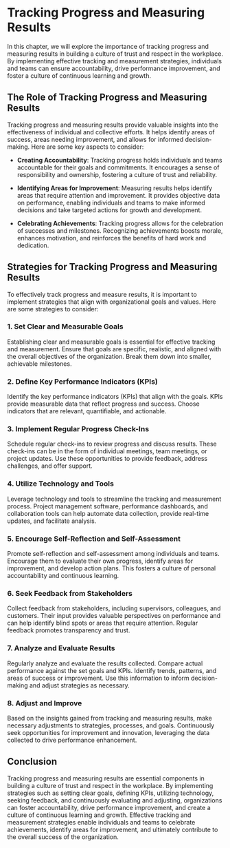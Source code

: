 Tracking Progress and Measuring Results
==================================================

In this chapter, we will explore the importance of tracking progress and measuring results in building a culture of trust and respect in the workplace. By implementing effective tracking and measurement strategies, individuals and teams can ensure accountability, drive performance improvement, and foster a culture of continuous learning and growth.

The Role of Tracking Progress and Measuring Results
---------------------------------------------------

Tracking progress and measuring results provide valuable insights into the effectiveness of individual and collective efforts. It helps identify areas of success, areas needing improvement, and allows for informed decision-making. Here are some key aspects to consider:

* **Creating Accountability**: Tracking progress holds individuals and teams accountable for their goals and commitments. It encourages a sense of responsibility and ownership, fostering a culture of trust and reliability.

* **Identifying Areas for Improvement**: Measuring results helps identify areas that require attention and improvement. It provides objective data on performance, enabling individuals and teams to make informed decisions and take targeted actions for growth and development.

* **Celebrating Achievements**: Tracking progress allows for the celebration of successes and milestones. Recognizing achievements boosts morale, enhances motivation, and reinforces the benefits of hard work and dedication.

Strategies for Tracking Progress and Measuring Results
------------------------------------------------------

To effectively track progress and measure results, it is important to implement strategies that align with organizational goals and values. Here are some strategies to consider:

### 1. Set Clear and Measurable Goals

Establishing clear and measurable goals is essential for effective tracking and measurement. Ensure that goals are specific, realistic, and aligned with the overall objectives of the organization. Break them down into smaller, achievable milestones.

### 2. Define Key Performance Indicators (KPIs)

Identify the key performance indicators (KPIs) that align with the goals. KPIs provide measurable data that reflect progress and success. Choose indicators that are relevant, quantifiable, and actionable.

### 3. Implement Regular Progress Check-Ins

Schedule regular check-ins to review progress and discuss results. These check-ins can be in the form of individual meetings, team meetings, or project updates. Use these opportunities to provide feedback, address challenges, and offer support.

### 4. Utilize Technology and Tools

Leverage technology and tools to streamline the tracking and measurement process. Project management software, performance dashboards, and collaboration tools can help automate data collection, provide real-time updates, and facilitate analysis.

### 5. Encourage Self-Reflection and Self-Assessment

Promote self-reflection and self-assessment among individuals and teams. Encourage them to evaluate their own progress, identify areas for improvement, and develop action plans. This fosters a culture of personal accountability and continuous learning.

### 6. Seek Feedback from Stakeholders

Collect feedback from stakeholders, including supervisors, colleagues, and customers. Their input provides valuable perspectives on performance and can help identify blind spots or areas that require attention. Regular feedback promotes transparency and trust.

### 7. Analyze and Evaluate Results

Regularly analyze and evaluate the results collected. Compare actual performance against the set goals and KPIs. Identify trends, patterns, and areas of success or improvement. Use this information to inform decision-making and adjust strategies as necessary.

### 8. Adjust and Improve

Based on the insights gained from tracking and measuring results, make necessary adjustments to strategies, processes, and goals. Continuously seek opportunities for improvement and innovation, leveraging the data collected to drive performance enhancement.

Conclusion
----------

Tracking progress and measuring results are essential components in building a culture of trust and respect in the workplace. By implementing strategies such as setting clear goals, defining KPIs, utilizing technology, seeking feedback, and continuously evaluating and adjusting, organizations can foster accountability, drive performance improvement, and create a culture of continuous learning and growth. Effective tracking and measurement strategies enable individuals and teams to celebrate achievements, identify areas for improvement, and ultimately contribute to the overall success of the organization.
